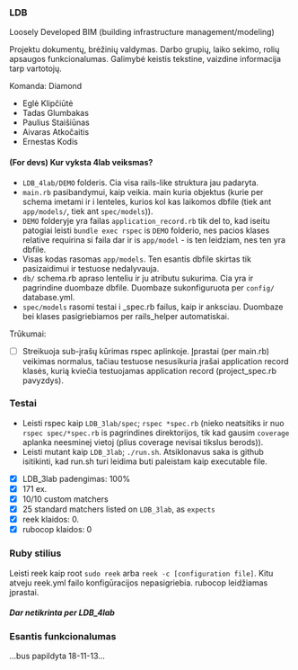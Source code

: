 
### LDB

Loosely Developed BIM (building infrastructure management/modeling)

Projektu dokumentų, brėžinių valdymas. Darbo grupių, laiko sekimo, rolių apsaugos funkcionalumas.
Galimybė keistis tekstine, vaizdine informacija tarp vartotojų.

Komanda: Diamond

- Eglė Klipčiūtė
- Tadas Glumbakas
- Paulius Staišiūnas
- Aivaras Atkočaitis
- Ernestas Kodis

#### (For devs) Kur vyksta 4lab veiksmas?

- ```LDB_4lab/DEMO``` folderis. Cia visa rails-like struktura jau padaryta.
- ```main.rb``` pasibandymui, kaip veikia. main kuria objektus (kurie per schema imetami ir i lenteles, kurios kol kas laikomos dbfile (tiek ant ```app/models/```, tiek ant ```spec/models```)). 
- ```DEMO``` folderyje yra failas ```application_record.rb``` tik del to, kad iseitu patogiai leisti ```bundle exec rspec``` is ```DEMO``` folderio, nes pacios klases relative requirina si faila dar ir is ```app/model``` - is ten leidziam, nes ten yra dbfile.
- Visas kodas rasomas ```app/models```. Ten esantis dbfile skirtas tik pasizaidimui ir testuose nedalyvauja.
- ```db/``` schema.rb apraso lenteliu ir ju atributu sukurima. Cia yra ir pagrindine duombaze dbfile. Duombaze sukonfiguruota per ```config/``` database.yml.
- ```spec/models``` rasomi testai i _spec.rb failus, kaip ir anksciau. Duombaze bei klases pasigriebiamos per rails_helper automatiskai.

Trūkumai:
- [ ] Streikuoja sub-įrašų kūrimas rspec aplinkoje. Įprastai (per main.rb) veikimas normalus, tačiau testuose nesusikuria įrašai application record klasės, kurią kviečia testuojamas application record (project_spec.rb pavyzdys).


### Testai

- Leisti rspec kaip ```LDB_3lab/spec```; ```rspec *spec.rb``` (nieko neatsitiks ir nuo ```rspec spec/*spec.rb``` is pagrindines direktorijos, tik kad gausim ```coverage``` aplanka neesminej vietoj (plius coverage nevisai tikslus berods)).
- Leisti mutant kaip ```LDB_3lab```; ```./run.sh```. Atsiklonavus saka is github isitikinti, kad run.sh turi leidima buti paleistam kaip executable file.
- [x] LDB_3lab padengimas: 100%
- [x] 171 ex.
- [x] 10/10 custom matchers
- [x] 25 standard matchers listed on ```LDB_3lab```, as ```expects```
- [x] reek klaidos: 0.
- [x] rubocop klaidos: 0

### Ruby stilius
Leisti reek kaip root ```sudo reek``` arba ```reek -c [configuration file]```. Kitu atveju reek.yml failo konfigūracijos nepasigriebia.
rubocop leidžiamas įprastai.

##### Dar netikrinta per LDB_4lab

### Esantis funkcionalumas

...bus papildyta 18-11-13...
